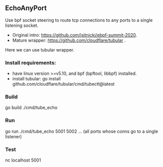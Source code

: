 ## EchoAnyPort

Use bpf socket steering to route tcp connections to any ports to a single listening socket. 
- Original intro: https://github.com/jsitnicki/ebpf-summit-2020. 
- Mature wrapper: https://github.com/cloudflare/tubular . 

Here we can use tubular wrapper.

### Install requirements:

- have linux version >=v5.10, and bpf (bpftool, libbpf) installed.
- install tubular: go install github.com/cloudflare/tubular/cmd/tubectl@latest

### Build

go build ./cmd/tube_echo

### Run

go run ./cmd/tube_echo 5001 5002 ... (all ports whose conns go to a single listener)

### Test

nc localhost 5001
